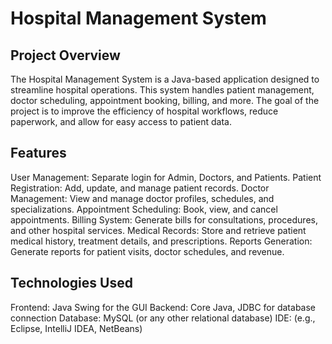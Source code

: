 # Hospital Management System

## Project Overview
The Hospital Management System is a Java-based application designed to streamline hospital operations. This system handles patient management, 
doctor scheduling, appointment booking, billing, and more. The goal of the project is to improve the efficiency of hospital workflows, 
reduce paperwork, and allow for easy access to patient data.

## Features
User Management: Separate login for Admin, Doctors, and Patients.
Patient Registration: Add, update, and manage patient records.
Doctor Management: View and manage doctor profiles, schedules, and specializations.
Appointment Scheduling: Book, view, and cancel appointments.
Billing System: Generate bills for consultations, procedures, and other hospital services.
Medical Records: Store and retrieve patient medical history, treatment details, and prescriptions.
Reports Generation: Generate reports for patient visits, doctor schedules, and revenue.

## Technologies Used
Frontend: Java Swing for the GUI
Backend: Core Java, JDBC for database connection
Database: MySQL (or any other relational database)
IDE: (e.g., Eclipse, IntelliJ IDEA, NetBeans)
